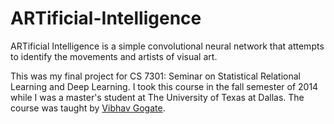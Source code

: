 # ARTificial-Intelligence
ARTificial Intelligence is a simple convolutional neural network that attempts to identify the movements and artists of visual art.

This was my final project for CS 7301: Seminar on Statistical Relational Learning and Deep Learning. I took this course in the fall semester of 2014 while I was a master's student at The University of Texas at Dallas. The course was taught by [Vibhav Gogate](http://www.hlt.utdallas.edu/~vgogate/).

